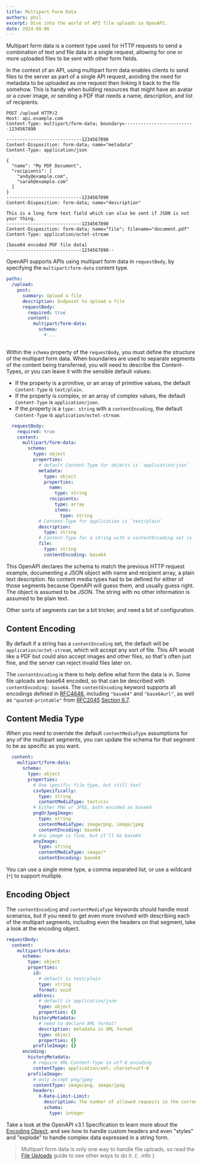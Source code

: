 ```yaml
---
title: Multipart Form Data
authors: phil
excerpt: Dive into the world of API file uploads in OpenAPI.
date: 2024-08-06
---
```


Multipart form data is a content type used for HTTP requests to send a combination of text and file data in a single request, allowing for one or more uploaded files to be sent with other form fields. 

In the context of an API, using multipart form data enables clients to send files to the server as part of a single API request, avoiding the need for metadata to be uploaded as one request then linking it back to the file somehow. This is handy when building resources that might have an avatar or a cover image, or sending a PDF that needs a name, description, and list of recipients.

```http
POST /upload HTTP/2
Host: api.example.com
Content-Type: multipart/form-data; boundary=--------------------------1234567890

----------------------------1234567890
Content-Disposition: form-data; name="metadata"
Content-Type: application/json

{
  "name": "My PDF Document",
  "recipients": [
    "andy@example.com",
    "sarah@example.com"
  ]
}
----------------------------1234567890
Content-Disposition: form-data; name="description"

This is a long form text field which can also be sent if JSON is not your thing.
----------------------------1234567890
Content-Disposition: form-data; name="file"; filename="document.pdf"
Content-Type: application/octet-stream

[base64 encoded PDF file data]
----------------------------1234567890--
```

OpenAPI supports APIs using multipart form data in `requestBody`, by specifying the `multipart/form-data` content type. 

```yaml
paths:
  /upload:
    post:
      summary: Upload a file
      description: Endpoint to upload a file
      requestBody:
        required: true
        content:
          multipart/form-data:
            schema:
              # ...
                
```

Within the `schema` property of the `requestBody`, you must define the structure of the multipart form data. When boundaries are used to separate segments of the content being transferred, you will need to describe the Content-Types, or you can leave it with the sensible default values:

- If the property is a primitive, or an array of primitive values, the default `Content-Type` is `text/plain`.
- If the property is complex, or an array of complex values, the default `Content-Type` is `application/json`.
- If the property is a `type: string` with a `contentEncoding`, the default `Content-Type` is `application/octet-stream`.


```yaml
  requestBody:
    required: true
    content:
      multipart/form-data:
        schema:
          type: object
          properties:
            # default Content-Type for objects is `application/json`
            metadata: 
              type: object
              properties: 
                name: 
                  type: string
                recipients:
                  type: array
                  items: 
                    type: string
            # Content-Type for application is `text/plain`
            description:
              type: string
            # Content-Type for a string with a contentEncoding set is `application/octet-stream`
            file:
              type: string
              contentEncoding: base64
```


This OpenAPI declares the schema to match the previous HTTP request example, documenting a JSON object with name and recipient array, a plain text description. No content media types had to be defined for either of those segments because OpenAPI will guess them, and usually guess right. The object is assumed to be JSON. The string with no other information is assumed to be plain text.

Other sorts of segments can be a bit tricker, and need a bit of configuration.

## Content Encoding

By default if a string has a `contentEncoding` set, the default will be `application/octet-stream`, which will accept any sort of file. This API would like a PDF but could also accept images and other files, so that's often just fine, and the server can reject invalid files later on.

The `contentEncoding` is there to help define what form the data is in. Some file uploads are base64 encoded, so that can be described with `contentEncoding: base64`. The `contentEncoding` keyword supports all encodings defined in [RFC4648](https://www.rfc-editor.org/rfc/rfc4648), including `"base64"` and `"base64url"`, as well as `"quoted-printable"` from [RFC2045](https://www.rfc-editor.org/rfc/rfc2045) [Section 6.7](https://www.rfc-editor.org/rfc/rfc2045#section-6.7). 

## Content Media Type

When you need to override the default `contentMediaType` assumptions for any of the multipart segments, you can update the schema for that segment to be as specific as you want.

```yaml
  content:
    multipart/form-data:
      schema:
        type: object
        properties:
          # One specific file type, but still text
          csvSpecifically:
            type: string
            contentMediaType: text/csv
          # Either PNG or JPEG, both encoded as base64
          pngOrJpegImage:
            type: string
            contentMediaType: image/png, image/jpeg
            contentEncoding: base64
          # Any image is fine, but it'll be base64
          anyImage:
            type: string
            contentMediaType: image/*
            contentEncoding: base64
```

You can use a single mime type, a comma separated list, or use a wildcard (`*`) to support multiple.

## Encoding Object

The `contentEncoding` and `contentMediaType` keywords should handle most scenarios, but if you need to get even more involved with describing each of the multipart segments, including even the headers on that segment, take a look at the encoding object.

```yaml
requestBody:
  content:
    multipart/form-data:
      schema:
        type: object
        properties:
          id:
            # default is text/plain
            type: string
            format: uuid
          address:
            # default is application/json
            type: object
            properties: {}
          historyMetadata:
            # need to declare XML format!
            description: metadata in XML format
            type: object
            properties: {}
          profileImage: {}
      encoding:
        historyMetadata:
          # require XML Content-Type in utf-8 encoding
          contentType: application/xml; charset=utf-8
        profileImage:
          # only accept png/jpeg
          contentType: image/png, image/jpeg
          headers:
            X-Rate-Limit-Limit:
              description: The number of allowed requests in the current period
              schema:
                type: integer
```

Take a look at the OpenAPI v3.1 Specification to learn more about the [Encoding Object](https://spec.openapis.org/oas/v3.1.0#encoding-object), and see how to handle custom headers and even "styles" and "explode" to handle complex data expressed in a string form.

> Multipart form data is only one way to handle file uploads, so read the [File Uploads](_guides/openapi/specification/v3.1/advanced/file-uploads.md) guide to see other ways to do it.
{: .info }
